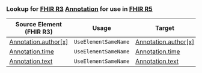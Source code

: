 ### Lookup for [FHIR R3](https://hl7.org/fhir/STU3/) [Annotation](https://hl7.org/fhir/STU3/Annotation.html) for use in [FHIR R5](https://hl7.org/fhir/R5/)

| Source Element (FHIR R3) | Usage | Target |
| -------------- | ----- | ------ |
| [Annotation.author[x]](https://hl7.org/fhir/STU3/Annotation.html#resource) | `UseElementSameName` | [Annotation.author[x]](https://hl7.org/fhir/R5/Annotation.html#resource) |
| [Annotation.time](https://hl7.org/fhir/STU3/Annotation.html#resource) | `UseElementSameName` | [Annotation.time](https://hl7.org/fhir/R5/Annotation.html#resource) |
| [Annotation.text](https://hl7.org/fhir/STU3/Annotation.html#resource) | `UseElementSameName` | [Annotation.text](https://hl7.org/fhir/R5/Annotation.html#resource) |
